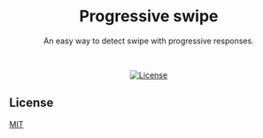 <h1 align="center">
   <b>
        Progressive swipe
   </b>
</h1>

<p align="center">An easy way to detect swipe with progressive responses.</p>
<br />

<div align="center">

[![License][license-image]][license-url]

[license-url]: https://opensource.org/licenses/MIT
[license-image]: https://img.shields.io/npm/l/make-coverage-badge.svg

<!-- 
[![build][build-image]](build)
[![coverage:functions][coverage:functions-image]](coverage)
[![coverage:statements][coverage:statements-image]](coverage)
[![coverage:lines][coverage:lines-image]](coverage)
[![coverage:branches][coverage:branches-image]](coverage) -->


<!-- 
[build-image]: https://img.shields.io/github/actions/workflow/status/ArashAbdiGhafoori/evma/jest.yml?label=build&branch=main
[coverage:functions-image]: ./coverage/badge-functions.svg
[coverage:statements-image]: ./coverage/badge-statements.svg
[coverage:lines-image]: ./coverage/badge-lines.svg
[coverage:branches-image]: ./coverage/badge-branches.svg
-->
</div>

<!-- 
<br />

## Table of Contents

- [Features](#features)
- [Installation](#installation)
- [Getting start](./docs/getting-started.md)
- [License](#license)

<br />

## Features

- [Event](./docs/event.md)
- [Store](./docs/store.md)
- [Pipeline](./docs/pipeline.md)
- [Command and query responsibility segregation](./docs/cqrs.md)
- [Dependency injection](./docs/dependency-injection.md)

<br />

## Installation

To install mediator use the command:

```bash
npm install @arashghafoori/mediator
```

<br /> -->


## License

[MIT](LICENSE)
